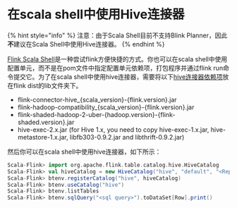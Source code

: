 # 在scala shell中使用Hive连接器

{% hint style="info" %}
 注意：由于Scala Shell目前不支持Blink Planner，因此**不**建议在Scala Shell中使用Hive连接器。
{% endhint %}

[Flink Scala Shell](https://ci.apache.org/projects/flink/flink-docs-release-1.9/ops/scala_shell.html)是一种尝试flink方便快捷的方式。你也可以在scala shell中使用配置单元，而不是在pom文件中指定配置单元依赖项，打包程序并通过flink run命令提交它。为了在scala shell中使用hive连接器，需要将以下[hive连接器依赖项](https://ci.apache.org/projects/flink/flink-docs-release-1.9/dev/table/hive/#depedencies)放在flink dist的lib文件夹下。

* flink-connector-hive\_{scala\_version}-{flink.version}.jar
* flink-hadoop-compatibility\_{scala\_version}-{flink.version}.jar
* flink-shaded-hadoop-2-uber-{hadoop.version}-{flink-shaded.version}.jar
* hive-exec-2.x.jar \(for Hive 1.x, you need to copy hive-exec-1.x.jar, hive-metastore-1.x.jar, libfb303-0.9.2.jar and libthrift-0.9.2.jar\)

然后你可以在scala shell中使用hive连接器，如下所示：

```scala
Scala-Flink> import org.apache.flink.table.catalog.hive.HiveCatalog
Scala-Flink> val hiveCatalog = new HiveCatalog("hive", "default", "<Replace it with HIVE_CONF_DIR>", "2.3.4");
Scala-Flink> btenv.registerCatalog("hive", hiveCatalog)
Scala-Flink> btenv.useCatalog("hive")
Scala-Flink> btenv.listTables
Scala-Flink> btenv.sqlQuery("<sql query>").toDataSet[Row].print()
```

